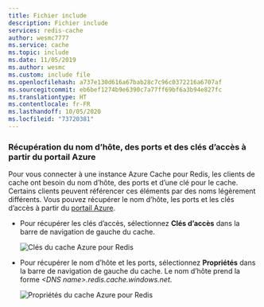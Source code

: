 ```yaml
---
title: Fichier include
description: Fichier include
services: redis-cache
author: wesmc7777
ms.service: cache
ms.topic: include
ms.date: 11/05/2019
ms.author: wesmc
ms.custom: include file
ms.openlocfilehash: a737e130d616a67bab28c7c96c0372216a6707af
ms.sourcegitcommit: eb6bef1274b9e6390c7a77ff69bf6a3b94e827fc
ms.translationtype: HT
ms.contentlocale: fr-FR
ms.lasthandoff: 10/05/2020
ms.locfileid: "73720381"
---
```

### <a name="retrieve-host-name-ports-and-access-keys-from-the-azure-portal"></a>Récupération du nom d’hôte, des ports et des clés d’accès à partir du portail Azure

Pour vous connecter à une instance Azure Cache pour Redis, les clients de cache ont besoin du nom d’hôte, des ports et d’une clé pour le cache. Certains clients peuvent référencer ces éléments par des noms légèrement différents. Vous pouvez récupérer le nom d’hôte, les ports et les clés d’accès à partir du [portail Azure](https://portal.azure.com).

- Pour récupérer les clés d’accès, sélectionnez **Clés d’accès** dans la barre de navigation de gauche du cache. 
  
  ![Clés du cache Azure pour Redis](media/redis-cache-access-keys/redis-cache-keys.png)

- Pour récupérer le nom d’hôte et les ports, sélectionnez **Propriétés** dans la barre de navigation de gauche du cache. Le nom d’hôte prend la forme *\<DNS name>.redis.cache.windows.net*.

  ![Propriétés du cache Azure pour Redis](media/redis-cache-access-keys/redis-cache-hostname-ports.png)

